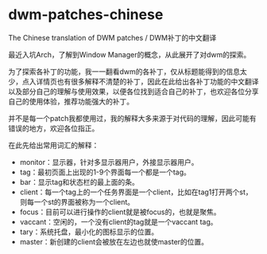 # dwm-patches-chinese
The Chinese translation of DWM patches / DWM补丁的中文翻译

最近入坑Arch，了解到Window Manager的概念，从此展开了对dwm的探索。

为了探索各补丁的功能，我一一翻看dwm的各补丁，仅从标题能得到的信息太少，点入详情页也有很多解释不清楚的补丁，因此在此给出各补丁功能的中文翻译以及部分自己的理解与使用效果，以便各位找到适合自己的补丁，也欢迎各位分享自己的使用体验，推荐功能强大的补丁。

并不是每一个patch我都使用过，我的解释大多来源于对代码的理解，因此可能有错误的地方，欢迎各位指正。

在此先给出常用词汇的解释：
- monitor：显示器，针对多显示器用户，外接显示器用户。
- tag：最初页面上出现的1-9个界面每一个都是一个tag。
- bar：显示tag和状态栏的最上面的条。
- client：每一个tag上的一个任务界面是一个client，比如在tag1打开两个st，则每一个st的界面被称为一个client。
- focus：目前可以进行操作的client就是被focus的，也就是聚焦。
- vaccant：空闲的，一个没有client的tag就是一个vaccant tag。
- tary：系统托盘，最小化的图标显示的位置。
- master：新创建的client会被放在左边也就使master的位置。